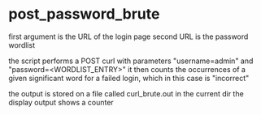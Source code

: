 # post_password_brute

first argument is the URL of the login page
second URL is the password wordlist

the script performs a POST curl with parameters "username=admin" and "password=<WORDLIST_ENTRY>"
it then counts the occurrences of a given significant word for a failed login, which in this case is "incorrect"

the output is stored on a file called curl_brute.out in the current dir
the display output shows a counter
